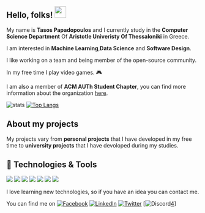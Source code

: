 ## Hello, folks! <img src="https://raw.githubusercontent.com/MartinHeinz/MartinHeinz/master/wave.gif" width="30px">

My name is **Tasos Papadopoulos** and I currently study in the **Computer Science Department** Of **Aristotle Univeristy Of Thessaloniki** in Greece.

I am interested in **Machine Learning**,**Data Science** and **Software Design**.

I like working on a team and being member of the open-source community.

In my free time I play video games. 🎮  

I am also a member of **ACM AUTh Student Chapter**, you can find more information about the organization [here](http://acm.web.auth.gr/).

![stats](https://github-readme-stats.vercel.app/api?username=TasosOperatingInBinary&count_private=true&show_icons=true&include_all_commits=true) [![Top Langs](https://github-readme-stats.vercel.app/api/top-langs/?username=TasosOperatingInBinary&layout=compact&hide_title=true)](https://github.com/anuraghazra/github-readme-stats)

## About my projects

My projects vary from **personal projects** that I have developed in my free time to **university projects** that I have devoloped during my studies.

## 🔧 Technologies & Tools
![](https://img.shields.io/badge/OS-Widndows-informational?style=flat-square&logo=Windows&logoColor=white&color=informational)
![](https://img.shields.io/badge/IDE-Intellij_IDEA-informational?style=flat-square&logo=intellij-idea&logoColor=white&color=informational)
![](https://img.shields.io/badge/Editor-Visual_Studio_Code-informational?style=flat-square&logo=visual-studio-code&logoColor=white&color=blue) 
![](https://img.shields.io/badge/Code-C-informational?style=flat-square&logo=c&logoColor=white&color=informational) ![](https://img.shields.io/badge/Code-C++-informational?style=flat-square&logo=c%2B%2B&logoColor=white&color=informational) ![](https://img.shields.io/badge/Code-Python-informational?style=flat-square&logo=Python&logoColor=white&color=informational) ![](https://img.shields.io/badge/VCS-Git-informational?style=flat-square&logo=Git&logoColor=white&color=informational)

I love learning new technologies, so if you have an idea you can contact me. 

You can find me on [![Facebook][3.3]][3] [![LinkedIn][2.2]][2]  [![Twitter][1.2]][1] [![Discord][4.4][4]]


<!-- Images -->
[1.2]: http://i.imgur.com/wWzX9uB.png
[2.2]: https://raw.githubusercontent.com/MartinHeinz/MartinHeinz/master/linkedin-3-16.png
[3.3]: http://i.imgur.com/fep1WsG.png
[4.4]: https://cdn.iconscout.com/icon/free/png-128/discord-1-555369.png

<!-- Social Network Links -->
[1]: https://twitter.com/TasosPa94886287
[2]: https://www.linkedin.com/in/tasos-papadopoulos/
[3]: https://www.facebook.com/tasos.papadop7/
[4]: https://www.google.com/